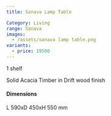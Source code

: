 ```yaml
---
title: Sanava Lamp Table

Category: Living
range: Sanava
images:
  - /assets/sanava lamp table.png
variants:
  - price: 19500
---
```


1 shelf

Solid Acacia Timber in Drift wood finish

#### Dimensions

L 590xD 450xH 550 mm
